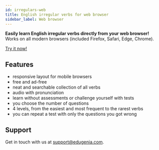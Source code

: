 ```yaml
---
id: irregulars-web
title: English irregular verbs for web browser
sidebar_label: Web browser
---
```


**Easily learn English irregular verbs directly from your web browser!**
Works on all modern browsers (included Firefox, Safari, Edge, Chrome).

<a class="button button--primary button--lg" href="/irregular/" target="_blank">
   Try it now!
</a>

## Features

* responsive layout for mobile browsers
* free and ad-free
* neat and searchable collection of all verbs
* audio with pronunciation
* learn without assessments or challenge yourself with tests
* you choose the number of questions
* 4 levels, from the easiest and most frequent to the rarest verbs
* you can repeat a test with only the questions you got wrong

## Support

Get in touch with us at [support@edugenia.com](mailto:support@edugenia.com).